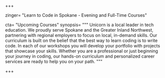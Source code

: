 +++

zinger= "Learn to Code in Spokane - Evening and Full-Time Courses"

cta= "Upcoming Courses"
synopsis= """
Unicorn is a local leader in tech education. We proudly serve Spokane and the Greater Inland Northwest, partnering with regional employers to focus on local, in-demand skills. Our curriculum is built on the belief that the best way to learn coding is to write code.  In each of our workshops you will develop your portfolio with projects that showcase your skills. Whether you are a professional or just beginning your journey in coding, our hands-on curriculum and personalized career services are ready to help you on your path.
"""

+++
